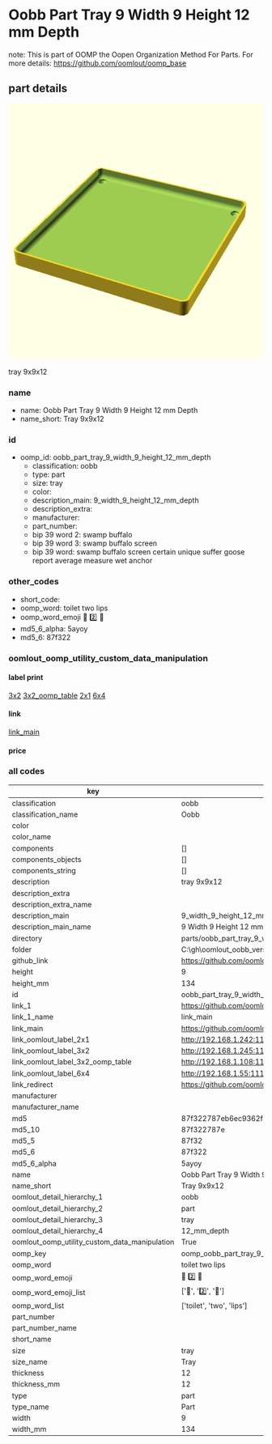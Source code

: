 # Oobb Part Tray 9 Width 9 Height 12 mm Depth  

note: This is part of OOMP the Oopen Organization Method For Parts. For more details: https://github.com/oomlout/oomp_base

##  part details
  

[![](3dpr.png)](3dpr.png)

tray 9x9x12



### name
* name: Oobb Part Tray 9 Width 9 Height 12 mm Depth
* name_short: Tray 9x9x12 
### id
* oomp_id: oobb_part_tray_9_width_9_height_12_mm_depth
  * classification: oobb
  * type: part
  * size: tray
  * color: 
  * description_main: 9_width_9_height_12_mm_depth
  * description_extra: 
  * manufacturer: 
  * part_number: 
  * bip 39 word 2: swamp buffalo
  * bip 39 word 3: swamp buffalo screen
  * bip 39 word: swamp buffalo screen certain unique suffer goose report average measure wet anchor

### other_codes
* short_code: 
* oomp_word: toilet two lips
* oomp_word_emoji :toilet: :two: :lips:
* md5_6_alpha: 5ayoy
* md5_6: 87f322






### oomlout_oomp_utility_custom_data_manipulation
#### label print
[3x2](http://192.168.1.245:1112/?label=oomp%205ayoy)
[3x2_oomp_table](http://192.168.1.108:1112/?label=oomp%205ayoy)
[2x1](http://192.168.1.242:1112/?label=oomp%205ayoy)
[6x4](http://192.168.1.55:1112/?label=oomp%205ayoy)    

#### link

[link_main](https://github.com/oomlout/oomlout_oobb_version_4_generated_parts/tree/main/navigation_oomp/oobb/part/tray/9_width_9_height_12_mm_depth/part)                              

#### price







### all codes 
| key | value |  
| --- | --- |  
| classification | oobb |  
| classification_name | Oobb |  
| color |  |  
| color_name |  |  
| components | [] |  
| components_objects | [] |  
| components_string | [] |  
| description | tray 9x9x12 |  
| description_extra |  |  
| description_extra_name |  |  
| description_main | 9_width_9_height_12_mm_depth |  
| description_main_name | 9 Width 9 Height 12 mm Depth |  
| directory | parts/oobb_part_tray_9_width_9_height_12_mm_depth |  
| folder | C:\gh\oomlout_oobb_version_4_generated_parts\parts\oobb_part_tray_9_width_9_height_12_mm_depth |  
| github_link | https://github.com/oomlout/oomlout_oomp_part_src/tree/main/parts/oobb_part_tray_9_width_9_height_12_mm_depth |  
| height | 9 |  
| height_mm | 134 |  
| id | oobb_part_tray_9_width_9_height_12_mm_depth |  
| link_1 | https://github.com/oomlout/oomlout_oobb_version_4_generated_parts/tree/main/navigation_oomp/oobb/part/tray/9_width_9_height_12_mm_depth/part |  
| link_1_name | link_main |  
| link_main | https://github.com/oomlout/oomlout_oobb_version_4_generated_parts/tree/main/navigation_oomp/oobb/part/tray/9_width_9_height_12_mm_depth/part |  
| link_oomlout_label_2x1 | http://192.168.1.242:1112/?label=oomp%205ayoy |  
| link_oomlout_label_3x2 | http://192.168.1.245:1112/?label=oomp%205ayoy |  
| link_oomlout_label_3x2_oomp_table | http://192.168.1.108:1112/?label=oomp%205ayoy |  
| link_oomlout_label_6x4 | http://192.168.1.55:1112/?label=oomp%205ayoy |  
| link_redirect | https://github.com/oomlout/oomlout_oobb_version_4_generated_parts/tree/main/parts/oobb_tray_09_09_12 |  
| manufacturer |  |  
| manufacturer_name |  |  
| md5 | 87f322787eb6ec9362f6c25b83076ed9 |  
| md5_10 | 87f322787e |  
| md5_5 | 87f32 |  
| md5_6 | 87f322 |  
| md5_6_alpha | 5ayoy |  
| name | Oobb Part Tray 9 Width 9 Height 12 mm Depth |  
| name_short | Tray 9x9x12  |  
| oomlout_detail_hierarchy_1 | oobb |  
| oomlout_detail_hierarchy_2 | part |  
| oomlout_detail_hierarchy_3 | tray |  
| oomlout_detail_hierarchy_4 | 12_mm_depth |  
| oomlout_oomp_utility_custom_data_manipulation | True |  
| oomp_key | oomp_oobb_part_tray_9_width_9_height_12_mm_depth |  
| oomp_word | toilet two lips |  
| oomp_word_emoji | :toilet: :two: :lips: |  
| oomp_word_emoji_list | [':toilet:', ':two:', ':lips:'] |  
| oomp_word_list | ['toilet', 'two', 'lips'] |  
| part_number |  |  
| part_number_name |  |  
| short_name |  |  
| size | tray |  
| size_name | Tray |  
| thickness | 12 |  
| thickness_mm | 12 |  
| type | part |  
| type_name | Part |  
| width | 9 |  
| width_mm | 134 |  
